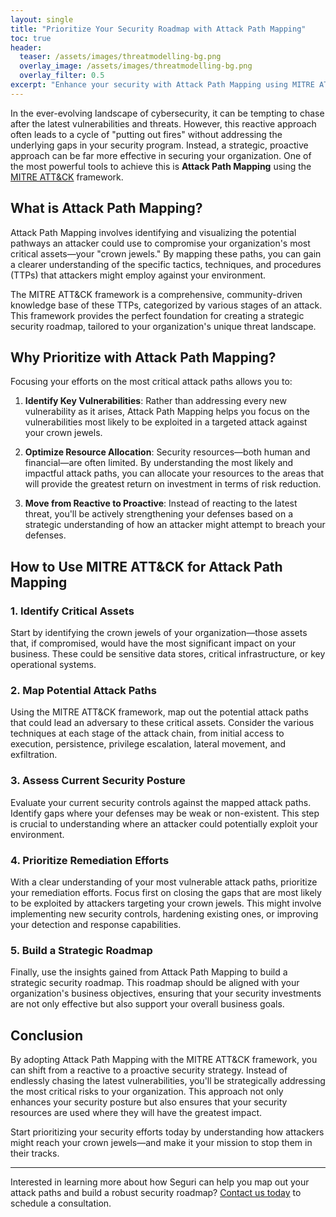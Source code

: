 ```yaml
---
layout: single
title: "Prioritize Your Security Roadmap with Attack Path Mapping"
toc: true
header:
  teaser: /assets/images/threatmodelling-bg.png
  overlay_image: /assets/images/threatmodelling-bg.png
  overlay_filter: 0.5
excerpt: "Enhance your security with Attack Path Mapping using MITRE ATT&CK. Prioritize critical gaps for proactive protection."
---
```


In the ever-evolving landscape of cybersecurity, it can be tempting to chase after the latest vulnerabilities and threats. However, this reactive approach often leads to a cycle of "putting out fires" without addressing the underlying gaps in your security program. Instead, a strategic, proactive approach can be far more effective in securing your organization. One of the most powerful tools to achieve this is **Attack Path Mapping** using the <a title="MITRE ATT&CK" href="https://attack.mitre.org/" target="_blank">MITRE ATT&CK</a> framework.

## What is Attack Path Mapping?

Attack Path Mapping involves identifying and visualizing the potential pathways an attacker could use to compromise your organization's most critical assets—your "crown jewels." By mapping these paths, you can gain a clearer understanding of the specific tactics, techniques, and procedures (TTPs) that attackers might employ against your environment.

The MITRE ATT&CK framework is a comprehensive, community-driven knowledge base of these TTPs, categorized by various stages of an attack. This framework provides the perfect foundation for creating a strategic security roadmap, tailored to your organization's unique threat landscape.

## Why Prioritize with Attack Path Mapping?

Focusing your efforts on the most critical attack paths allows you to:

1. **Identify Key Vulnerabilities**: Rather than addressing every new vulnerability as it arises, Attack Path Mapping helps you focus on the vulnerabilities most likely to be exploited in a targeted attack against your crown jewels.
   
2. **Optimize Resource Allocation**: Security resources—both human and financial—are often limited. By understanding the most likely and impactful attack paths, you can allocate your resources to the areas that will provide the greatest return on investment in terms of risk reduction.
   
3. **Move from Reactive to Proactive**: Instead of reacting to the latest threat, you'll be actively strengthening your defenses based on a strategic understanding of how an attacker might attempt to breach your defenses.

## How to Use MITRE ATT&CK for Attack Path Mapping

### 1. **Identify Critical Assets**

Start by identifying the crown jewels of your organization—those assets that, if compromised, would have the most significant impact on your business. These could be sensitive data stores, critical infrastructure, or key operational systems.

### 2. **Map Potential Attack Paths**

Using the MITRE ATT&CK framework, map out the potential attack paths that could lead an adversary to these critical assets. Consider the various techniques at each stage of the attack chain, from initial access to execution, persistence, privilege escalation, lateral movement, and exfiltration.

### 3. **Assess Current Security Posture**

Evaluate your current security controls against the mapped attack paths. Identify gaps where your defenses may be weak or non-existent. This step is crucial to understanding where an attacker could potentially exploit your environment.

### 4. **Prioritize Remediation Efforts**

With a clear understanding of your most vulnerable attack paths, prioritize your remediation efforts. Focus first on closing the gaps that are most likely to be exploited by attackers targeting your crown jewels. This might involve implementing new security controls, hardening existing ones, or improving your detection and response capabilities.

### 5. **Build a Strategic Roadmap**

Finally, use the insights gained from Attack Path Mapping to build a strategic security roadmap. This roadmap should be aligned with your organization's business objectives, ensuring that your security investments are not only effective but also support your overall business goals.

## Conclusion

By adopting Attack Path Mapping with the MITRE ATT&CK framework, you can shift from a reactive to a proactive security strategy. Instead of endlessly chasing the latest vulnerabilities, you'll be strategically addressing the most critical risks to your organization. This approach not only enhances your security posture but also ensures that your security resources are used where they will have the greatest impact.

Start prioritizing your security efforts today by understanding how attackers might reach your crown jewels—and make it your mission to stop them in their tracks.

---

Interested in learning more about how Seguri can help you map out your attack paths and build a robust security roadmap? [Contact us today](https://seguri.io/contact) to schedule a consultation.
